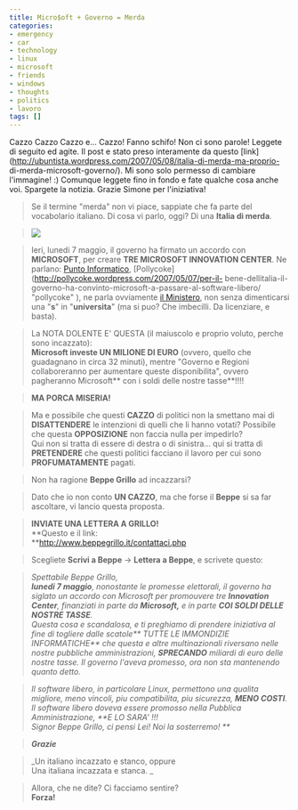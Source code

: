 ```yaml
---
title: Micro$oft + Governo = Merda
categories:
- emergency
- car
- technology
- linux
- microsoft
- friends
- windows
- thoughts
- politics
- lavoro
tags: []
---
```

Cazzo Cazzo Cazzo e... Cazzo! Fanno schifo! Non ci sono parole! Leggete di
seguito ed agite. Il post e stato preso interamente da questo
[link](http://ubuntista.wordpress.com/2007/05/08/italia-di-merda-ma-proprio-
di-merda-microsoft-governo/). Mi sono solo permesso di cambiare l'immagine! :)
Comunque leggete fino in fondo e fate qualche cosa anche voi. Spargete la
notizia. Grazie Simone per l'iniziativa!







> Se il termine "merda" non vi piace, sappiate che fa parte del vocabolario
italiano. Di cosa vi parlo, oggi? Di una **Italia di merda**.

>

> [![]({{site.url}}/images/heilbill.jpg)]({{site.url}}/images/heilbill.jpg)

>

> Ieri, lunedi 7 maggio, il governo ha firmato un accordo con **MICROSOFT**,
per creare **TRE MICROSOFT INNOVATION CENTER**. Ne parlano: [Punto
Informatico](http://punto-informatico.it/p.aspx?id=1977688&r=PI "punto
informatico" ), [Pollycoke](http://pollycoke.wordpress.com/2007/05/07/per-il-
bene-dellitalia-il-governo-ha-convinto-microsoft-a-passare-al-software-libero/
"pollycoke" ), ne parla ovviamente [il
Ministero](http://www.miur.it/DefaultDesktop.aspx?doc=419 "ministero" ), non
senza dimenticarsi una "**s**" in "**universita**" (ma si puo? Che imbecilli.
Da licenziare, e basta).

>

> La NOTA DOLENTE E' QUESTA (il maiuscolo e proprio voluto, perche sono
incazzato):  
**Microsoft investe UN MILIONE DI EURO** (ovvero, quello che guadagnano in circa 32 minuti), mentre "Governo e Regioni collaboreranno per aumentare queste disponibilita", ovvero pagheranno Microsoft** con i soldi delle nostre tasse**!!!!
>

> **MA PORCA MISERIA!**

>

> Ma e possibile che questi **CAZZO** di politici non la smettano mai di
**DISATTENDERE** le intenzioni di quelli che li hanno votati? Possibile che
questa **OPPOSIZIONE** non faccia nulla per impedirlo?  
Qui non si tratta di essere di destra o di sinistra… qui si tratta di
**PRETENDERE** che questi politici facciano il lavoro per cui sono
**PROFUMATAMENTE** pagati.

>

> Non ha ragione **Beppe Grillo** ad incazzarsi?

>

> Dato che io non conto **UN CAZZO**, ma che forse il **Beppe** si sa far
ascoltare, vi lancio questa proposta.

>

> **INVIATE UNA LETTERA A GRILLO!**  
**Questo e il link:  
**<http://www.beppegrillo.it/contattaci.php>
>

> Scegliete **Scrivi a Beppe** -> **Lettera a Beppe**, e scrivete questo:

>

> _Spettabile Beppe Grillo,  
**lunedi 7 maggio**, nonostante le promesse elettorali, il governo ha siglato un accordo con Microsoft per promouvere tre **Innovation Center**, finanziati in parte da **Microsoft,** e in parte **COI SOLDI DELLE NOSTRE TASSE**.  
Questa cosa e scandalosa, e ti preghiamo di prendere iniziativa al fine di
togliere dalle scatole** TUTTE LE IMMONDIZIE INFORMATICHE** che questa e altre
multinazionali riversano nelle nostre pubbliche amministrazioni, **SPRECANDO**
miliardi di euro delle nostre tasse. Il governo l'aveva promesso, ora non sta
mantenendo quanto detto._

>

> _Il software libero, in particolare Linux, permettono una qualita migliore,
meno vincoli, piu compatibilita, piu sicurezza, **MENO COSTI**. Il software
libero doveva essere promosso nella Pubblica Amministrazione, **E LO SARA' !!!  
Signor Beppe Grillo, ci pensi Lei! Noi la sosterremo! **_

>

> _**Grazie**_

>

> _Un italiano incazzato e stanco, oppure  
Una italiana incazzata e stanca. _

>

> Allora, che ne dite? Ci facciamo sentire?  
**Forza!**

